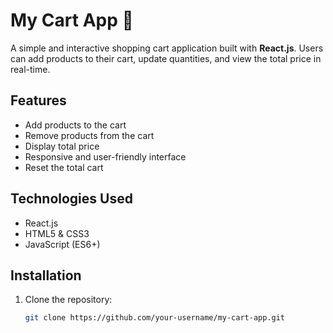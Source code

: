# My Cart App 🛒

A simple and interactive shopping cart application built with **React.js**. Users can add products to their cart, update quantities, and view the total price in real-time.

## Features

- Add products to the cart
- Remove products from the cart
- Display total price
- Responsive and user-friendly interface
- Reset the total cart

## Technologies Used

- React.js
- HTML5 & CSS3
- JavaScript (ES6+)

## Installation

1. Clone the repository:
   ```bash
   git clone https://github.com/your-username/my-cart-app.git
